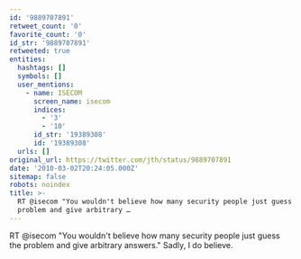 ```yaml
---
id: '9889707891'
retweet_count: '0'
favorite_count: '0'
id_str: '9889707891'
retweeted: true
entities:
  hashtags: []
  symbols: []
  user_mentions:
    - name: ISECOM
      screen_name: isecom
      indices:
        - '3'
        - '10'
      id_str: '19389308'
      id: '19389308'
  urls: []
original_url: https://twitter.com/jth/status/9889707891
date: '2010-03-02T20:24:05.000Z'
sitemap: false
robots: noindex
title: >-
  RT @isecom "You wouldn't believe how many security people just guess the
  problem and give arbitrary …
---
```


RT @isecom "You wouldn't believe how many security people just guess the problem and give arbitrary answers." Sadly, I do believe.